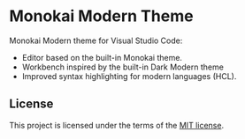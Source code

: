# Monokai Modern Theme

Monokai Modern theme for Visual Studio Code:

- Editor based on the built-in Monokai theme.
- Workbench inspired by the built-in Dark Modern theme
- Improved syntax highlighting for modern languages (HCL).

## License

This project is licensed under the terms of the [MIT license](LICENSE).
